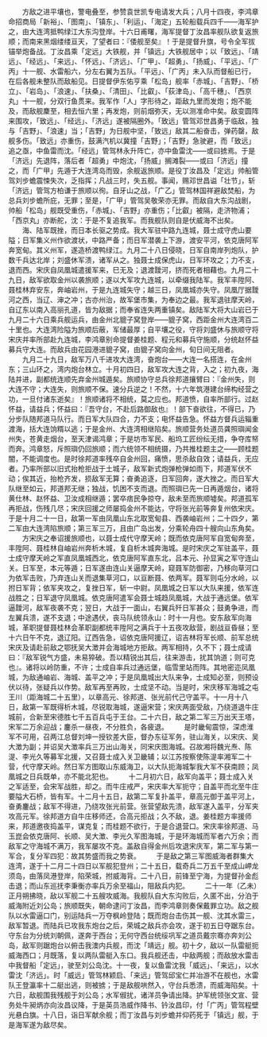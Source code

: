 <!-- { "loadSidebar": true } -->
　　方敌之进平壤也，警电叠至，参赞袁世凯专电请发大兵；八月十四夜，李鸿章命招商局「新裕」、「图南」、「镇东」、「利运」、「海定」五轮船载兵四千——海军护之，由大连湾抵鸭绿江大东沟登岸。十六日甫曙，海军提督丁汝昌率舰队欲复返旅顺；而南来黑烟缕缕亘天，了望者曰：『倭舰至矣』！于是提督升旗，号令全军拔锚举炮备战。丁汝昌乘「定远」大铁舰，并「镇远」大铁舰居中；以「致远」、「靖远」、「经远」、「来远」、「怀远」、「济远」、「广甲」、「超勇」、「扬威」、「平远」、「广丙」十一舰、水雷船六，分左右翼为五队。「平远」、「广丙」未入队而督船已行，在后各舰未整队而敌船见。日提督伊东佑亨乘「松岛」舰率「赤城」、「吉野」、「桥立」、「岩岛」、「浪速」、「扶桑」、「清田」、「比叡」、「荻津岛」、「高千穗」、「西京丸」十一舰，分双行鱼贯来。我军作「人」字形待之，距敌九里而发炮；炮不能及，而敌舰麇至，相去恒六里；再发炮，则前烟弥天，无以测准命中矣。敌变圆阵来围攻，「致远」、「经远」、「济远」遂被隔圈外。「致远」管驾邓世昌勇于临敌，独与「吉野」、「浪速」当；「吉野」为日舰中坚，「致远」敌其二船奋击，弹药罄，敌舰多伤。「致远」亦重伤，鼓满汽机以冀撞「吉野」；「吉野」急驶避，而「致远」追之亟，中鱼雷而沈。「经远」管驾林永升阵亡，亦中鱼雷沈——或曰掳焉。于是「济远」先退阵，落后者「超勇」中炮沈，「扬威」搁滩裂——或曰「济远」撞之，而「广甲」先遁于大连湾岛而毁，余舰返旅顺。是役丁汝昌及「定远」帅船管驾刘步蟾震悚失次，乏指挥；凡战三时，失五舰。事闻，赐邓世昌谥「壮节」，斩「济远」管驾方柏谦于旅顺以徇。自牙山之战，「广乙」管驾林国祥避敌焚船，为总兵刘步蟾所庇，无罪；至是，「广甲」管驾吴敬荣亦无罪。而敌自大东沟战剧，帅船「松岛」舰既受重伤，「赤城」、「吉野」亦重伤；「比叡」被隔，走济物浦；「西京丸」亦断舵，沈：于是不复追我军。而我舰队则自是伏威海不出矣。
　　海、陆军既挫，而日本长驱之势成。我大军驻中路九连城，聂士成守虎山要隘；日军集义州作欲渡状，中路严备；而日军潜袭上下游，渡安平河，依克唐阿军奔宽甸。其义州军，遂造桥渡鸭绿江。九月二十八日侵晓，日军自南岸列炮队，护数千兵达北岸；刘盛休军溃，诸军从之。独聂士成保虎山，日军环攻之；力不支，退而西。宋庆自凤凰城遣援军来，巳无及；退渡靉河，挤而死者相藉也。九月二十九日，敌军欲取金州以袭旅顺；遂以大军攻九连城，以牵缀我陆军。我军丰陞阿、聂桂林弃安东，奔岫岩州，于是九连城失守；越三日，凤凰城亦失守。凤凰厅据靉河之西，当辽、渖之冲；古亦州治，故军堡市集，为奉边之最。我军退驻摩天岭，自辽东以南入高丽孔道，皆为敌据；而奉省连失两重镇矣。敌陆军大将大山岩已于九月二十六日乘兵舰运兵，由金州北貔子窝登岸——貔子窝，西距金州大连湾百二十里也。大连湾险隘为旅顺后蔽，军储最厚；自平壤之役，守将刘盛休与旅顺守将宋庆并率所部赴九连城，李鸿章别命提督姜桂题、程元和募兵守施顺，分统赵怀益募兵守大连。而敌兵由花园港进貔子窝，由貔子窝向金州，旬日间无阻者。
　　九月二十九日，敌军万八千进攻大连湾，奋炮台——大连一名搭连，在金州东；三山环之，湾内炮台林立。十月初四日，敌军攻大连之背，入之；初九夜，海陆并进，副都统连顺先弃金州城遁矣。旅顺协守总兵徐邦道攘臂曰：『金州失，则大连不守；大连失，则旅顺不保。速分兵逆之！不然，十六年筑港建台缔构经营之功，一旦付诸东逝矣』！旅顺诸将不相统，莫之应也。邦道愤，自率所部行。过赵怀益，请益兵；怀益曰：『吾守台，不赴后路御敌也』！部下奋欲往，不得已，乃分步队随邦道马队行。而日军大队四合，力不支；电怀益告急。怀益方督兵运辎重渡海，括大连饷糈以逃；于是金州、大连湾相继陷矣。旅顺营务处道员龚照璵闻金州失，苍黄走烟台，至天津谒鸿章；于是坊市军民、船坞工匠纷纭无措，争夺库帑而奔。鸿章怒，斥照璵仍回旅顺；而六统领不相统摄，乃共推桂题主之——顾桂题闇，不能调度也。是时徐邦道率残卒自金州回，痛愤，思杀敌自效；请益兵，无应者。乃率所部以旧式抬枪拒战于土城子，敌军新式炮弹枪弹如雨下，邦道军伏不动；俟其近，抬枪齐发，损敌军无算；奋勇追逐，日军回奔，遂大挫之。而日军大队继至如云，邦道邦无继；独战，饥困不支而退。而照璵已先一日再遁烟台，诸将黄仕林、赵怀益、卫汝成相继遁；罢卒痞民争掠夺，敌未至而旅顺墟矣。邦道孤军再拒战，伤残几尽；宋庆回援之师屡捣金州不能达，守将张光前等奔复州依宋庆。于是十月二十一日，敌第一军由凤凰山东北取宽甸县、西袭岫岩州；二十四夕，第二军由大连湾陷旅顺；第三军三万，且由广岛出发，分乘轮舟四十艘向山东角矣。
　　方宋庆之奉诏援旅顺也，以聂士成代守摩天岭；既而依克唐阿军自宽甸奔至，丰陞阿、聂桂林自岫岩州奔析木城，复自析木城奔海城。是时宋庆之军驻盖平，聂士成守摩天岭之军直凤凰城西北，依克唐阿军直东北，吕本元、孙显寅之军守连山关。日军至，本元等遁；日军遂由连山关逼摩天岭，窥聂军防御密，乃移向草河口为依军击败，乃弃连山关而退集草河口，以亘断聂、依两军。聂军则屯分水岭，以拊日军背；依军夹攻之，复挫日军，斩一中尉。凤凰城之日军以大队来援，依军连战胜之；日军退守凤凰城。依克唐阿遣军会聂士城趋凤凰城，大战于通远堡。依军逼靉河，敌军夜袭不克；翌日，大战于一面山，右翼兵歼日军甚众；鼓勇争进，而左翼兵溃，遂不支退；中途遇伏，丧马队统领永山：时十一月也。安东敌军向海城，革职提督聂桂林会革职副都统丰陞阿之满兵于十五夜攻敌营，剧战亘昏昼；至十六日午不克，退辽阳。辽西告急，诏依克唐阿援辽，诏吉林将军长顺、前军总统宋庆及请赴前敌之鄂抚吴大澂并会海城地方拒敌。两军相持，久不下；聂士成请曰：『敌军锐气方盛，未易猝破。吾以精锐出其后，往来游击，扰其饷道；则可克也』。诸将以岭防重，不许；士成自率兵过通远堡，临雪里站而阵。其地密迩凤凰城，为敌通岫岩、海城、盖平之冲；于是凤凰城出大队来争，士成知必至，则预设伏以待，张疑兵以作势。敌军再至再败，士成坚不动。当是时，宋庆移军海城之屯王川（距海城二十五里），以章高元、徐邦道、张光前代己守盖平。十一月十八日，敌第一军既得析木城，尽锐取海城，遂逼宋营；宋庆两面受敌，乃绕道退牛庄城前，合新至宋德胜七千五百兵屯于王台。二十六日，敌之第二军三万出天王塔，宋军二万余迎战；鏖杀一昼夜，不分胜负，各疲退。
　　是时畿甸震惊，深虑淮军不可用，召两江总督刘坤一授钦差大臣，督办东征军务，驻山海关，以宋庆、吴大澂为副；并诏吴大澂率兵三万出山海关，同宋庆图海城。召故湘将魏光焘、陈湜、李光久等募军北援，又召聂士成入关卫畿辅；以江苏按察使陈湜率湘军二十营，代守摩天岭。然日军方图取山东威海卫，以大队扼海城掣我大军不获南顾；凤凰城之日兵既单，亦不能北犯也。
　　十二月初六日，敌军向盖平；聂士成入关之军适至，会宋军战胜，却之。而牛庄戒严，宋庆率大军扼守；自盖平而北至牛庄要隘大石桥，皆有军。十二月十五日，敌第二军复扑盖平，章高元御于盖平河上，奋勇鏖战；敌军不得进，乃绕攻张光前营。张营望敌先溃，敌军遂入盖平，分军夹攻高元军。徐邦道方自牛庄移师还，合高元拒战；久不敌，退。姜桂题方率援师来，邦道邀夜捣盖平，谋克复；而桂题不欲行，于是合退营口。宋庆率徐邦道、马玉崑会依克唐阿、长顺、吴大澂、李光久军图海城，于是环海城而军者六万余；而敌军之守海城不满万，我军屡攻不克。盖敌自得金州后攻退宋庆军，第二军与第一军合，复分军四犯：故其势盛而我之势衰。
　　于是敌之第三军图威海者群集大连湾，遂于十二月二十四日以军舰犯登州；二十五日，载奇兵二万五千至成山岬龙须岛，由落凤港登岸，陷荣城，拊威海背。二十八日，前锋至宁海，为提督孙金彪击退；而山东巡抚李秉衡亦率兵万余至福山，阻敌兵内犯。
　　二十一年（乙未）正月朔拂晓，敌以军舰二十五艘攻威海。我舰队自大东沟败后，久匿不出，分泊于威海附近刘公岛；旅顺既失，朝命逮问丁汝昌，而李鸿章则奏保戴罪立功。敌之舰队以水雷逼口门，别运陆兵一万夺枫岭登陆；既而炮台击伤其一舰、沈其水雷三，敌军暂退。而陆兵已攻我东炮台之后，荣城之敌兵亦会攻，遂于初五日夺踞东台。守东台为分统刘朝佩，遂奔于西台；无何守西台统绥巩军之道员戴宗骞亦奔刘公岛，敌军则踞炮台以俯击我澳内兵舰，而沈「靖远」舰。初十夕，敌以一队雷艇扼威海西口；月既落，复以两队雷艇入东口。我兵舰还击，中敌两舰；而敌放水雷击中我督船「定远」，驶至刘公岛沈。十一夜，复以鱼雷沈我「威远」、「来远」，以水雷沈「济远」。时「威远」管驾林颖启、「来远」管驾邱宝仁并冶游不在舰也，水雷队王登瀛率十二艇出逃，则被掳；于是敌舰哄然入，守台兵悉溃，而威海陷矣。十六日，敌舰围我残舰于刘公岛；水军俶扰，诸洋员争请出降。护军统领张文宣、营务处牛昶炳亦向汝昌议降，于是英员浩威作降书、钤汝昌印，付「广丙」管驾程壁光悬白旗。十八日，诣日军献余舰；而丁汝昌与刘步蟾并仰药死于「镇远」舰，于是海军遂为敌尽矣。
